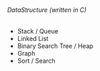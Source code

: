 ###### DataStructure (written in C)
* Stack / Queue
* Linked List
* Binary Search Tree / Heap
* Graph
* Sort / Search